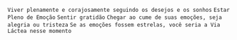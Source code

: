 `Viver plenamente e corajosamente seguindo os desejos e os sonhos` `Estar Pleno de Emoção` `Sentir gratidão` `Chegar ao cume de suas emoções, seja alegria ou tristeza` `Se as emoções fossem estrelas, você seria a Via Láctea nesse momento`  